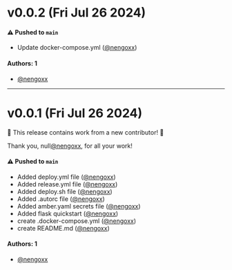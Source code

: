 # v0.0.2 (Fri Jul 26 2024)

#### ⚠️ Pushed to `main`

- Update docker-compose.yml ([@nengoxx](https://github.com/nengoxx))

#### Authors: 1

- [@nengoxx](https://github.com/nengoxx)

---

# v0.0.1 (Fri Jul 26 2024)

:tada: This release contains work from a new contributor! :tada:

Thank you, null[@nengoxx](https://github.com/nengoxx), for all your work!

#### ⚠️ Pushed to `main`

- Added deploy.yml file ([@nengoxx](https://github.com/nengoxx))
- Added release.yml file ([@nengoxx](https://github.com/nengoxx))
- Added deploy.sh file ([@nengoxx](https://github.com/nengoxx))
- Added .autorc file ([@nengoxx](https://github.com/nengoxx))
- Added amber.yaml secrets file ([@nengoxx](https://github.com/nengoxx))
- Added flask quickstart ([@nengoxx](https://github.com/nengoxx))
- create .docker-compose.yml ([@nengoxx](https://github.com/nengoxx))
- create README.md ([@nengoxx](https://github.com/nengoxx))

#### Authors: 1

- [@nengoxx](https://github.com/nengoxx)
